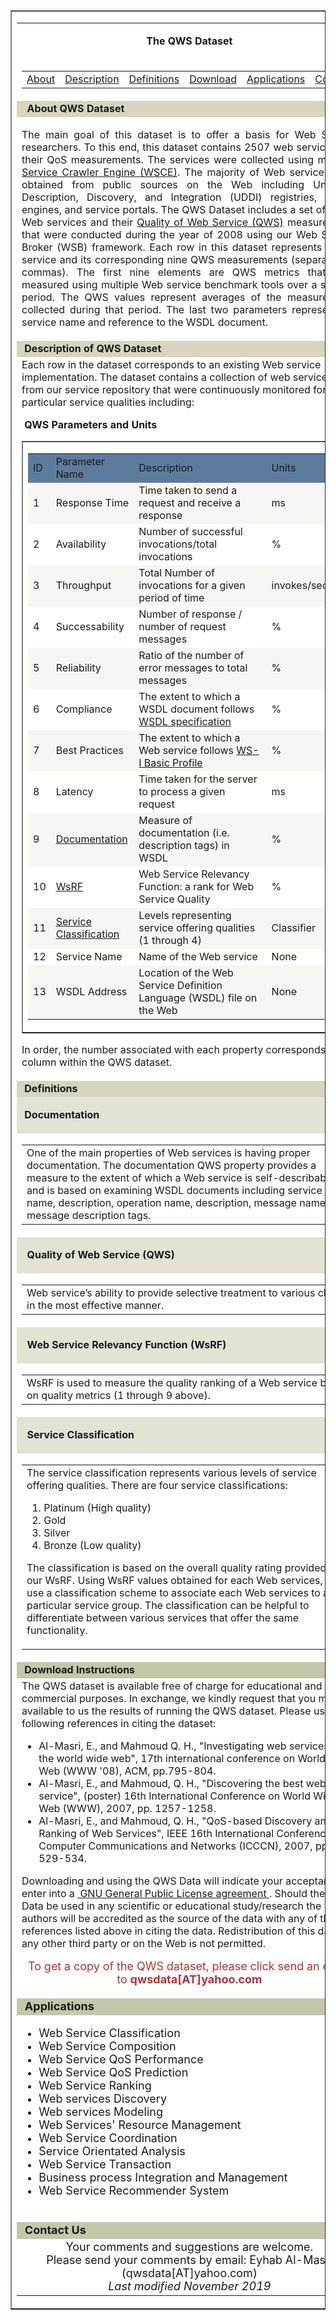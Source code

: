 <div>
    <table bgcolor="#FFFFFF" border="1" cellpadding="5" cellspacing="0" width="800">
        <tbody>
            <tr>
                <td>
                    <table border="0" cellpadding="0" cellspacing="0" width="100%">
                        <tbody>
                            <tr>
                                <td colspan="2">
                                    <p style="text-align: center;"><strong>&nbsp;The QWS Dataset&nbsp;</strong></p>
                                </td>
                            </tr>
                            <tr>
                                <td colspan="2">
                                    <div style="text-align: center;">
                                        <table border="0" cellpadding="0" cellspacing="0" width="755">
                                            <tbody>
                                                <tr>
                                                    <td><a href="#About_">About</a></td>
                                                    <td><a href="#Description_">Description</a></td>
                                                    <td><a href="#Definitions">Definitions</a></td>
                                                    <td><a href="#Download_0">Download</a></td>
                                                    <td><a href="#Applications_">Applications</a></td>
                                                    <td><a href="#Contact_Us">Contact</a></td>
                                                </tr>
                                            </tbody>
                                        </table>
                                    </div>
                                </td>
                            </tr>
                            <tr>
                                <td bgcolor="#D6D6C0" colspan="2"><strong>&nbsp;<a name="About_"></a> About QWS Dataset&nbsp;</strong></td>
                            </tr>
                            <tr>
                                <td colspan="2">
                                    <p style="text-align: justify;">The main goal of this dataset is to offer a basis for Web Service researchers. To this end, this dataset contains 2507 web services and their QoS measurements. The services were collected using my <a href="http://www2007.org/poster968.php">Web Service Crawler Engine (WSCE)</a>.
                                        The majority of Web services were obtained from public sources on the Web including Universal Description, Discovery, and Integration (UDDI) registries, search engines, and service portals. The QWS Dataset includes
                                        a set of 2,507 Web services and their <a href="#Quality_of_Web_Service_(QWS)_">Quality of Web Service (QWS)</a> measurements that were conducted during the year of 2008 using our Web Service Broker (WSB) framework.
                                        Each row in this dataset represents a Web service and its corresponding nine QWS measurements (separated by commas). The first nine elements are QWS metrics that were measured using multiple Web service benchmark
                                        tools over a six-day period. The QWS values represent averages of the measurements collected during that period. The last two parameters represent the service name and reference to the WSDL document.</p>
                                </td>
                            </tr>
                            <tr>
                                <td bgcolor="#D6D6C0" colspan="2">
                                    <div style="text-align: justify;"><strong>&nbsp;<a name="Description_"></a>Description of QWS Dataset&nbsp;</strong></div>
                                </td>
                            </tr>
                            <tr>
                                <td colspan="2">Each row in the dataset corresponds to an existing Web service implementation. The dataset contains a collection of web services from our service repository that were continuously monitored for particular service qualities
                                    including:
                                    <p><strong>&nbsp;QWS Parameters and Units&nbsp;</strong></p>
                                    <div>
                                        <table border="1" cellpadding="0" cellspacing="0" width="95%">
                                            <tbody>
                                                <tr>
                                                    <td>
                                                        <div>
                                                            <table border="0" cellpadding="4" cellspacing="0" width="100%">
                                                                <tbody>
                                                                    <tr>
                                                                        <td bgcolor="#5D7B9D" style="width: 5.02717%;">ID</td>
                                                                        <td bgcolor="#5D7B9D" style="width: 25.8152%;">Parameter Name</td>
                                                                        <td bgcolor="#5D7B9D" style="width: 48.913%;">Description</td>
                                                                        <td bgcolor="#5D7B9D" style="width: 14.8098%;">Units</td>
                                                                    </tr>
                                                                    <tr>
                                                                        <td bgcolor="#F7F6F3" style="width: 5.02717%;">1</td>
                                                                        <td bgcolor="#F7F6F3" style="width: 25.8152%;">Response Time</td>
                                                                        <td bgcolor="#F7F6F3" style="width: 48.913%;">Time taken to send a request and receive a response</td>
                                                                        <td bgcolor="#F7F6F3" style="width: 14.8098%;">ms</td>
                                                                    </tr>
                                                                    <tr>
                                                                        <td bgcolor="#FFFFFF" style="width: 5.02717%;">2</td>
                                                                        <td bgcolor="#FFFFFF" style="width: 25.8152%;">Availability</td>
                                                                        <td bgcolor="#FFFFFF" style="width: 48.913%;">Number of successful invocations/total invocations</td>
                                                                        <td bgcolor="#FFFFFF" style="width: 14.8098%;">%</td>
                                                                    </tr>
                                                                    <tr>
                                                                        <td bgcolor="#F7F6F3" style="width: 5.02717%;">3</td>
                                                                        <td bgcolor="#F7F6F3" style="width: 25.8152%;">Throughput</td>
                                                                        <td bgcolor="#F7F6F3" style="width: 48.913%;">Total Number of invocations for a given period of time</td>
                                                                        <td bgcolor="#F7F6F3" style="width: 14.8098%;">invokes/second</td>
                                                                    </tr>
                                                                    <tr>
                                                                        <td bgcolor="#FFFFFF" style="width: 5.02717%;">4</td>
                                                                        <td bgcolor="#FFFFFF" style="width: 25.8152%;">Successability</td>
                                                                        <td bgcolor="#FFFFFF" style="width: 48.913%;">Number of response / number of request messages</td>
                                                                        <td bgcolor="#FFFFFF" style="width: 14.8098%;">%</td>
                                                                    </tr>
                                                                    <tr>
                                                                        <td bgcolor="#F7F6F3" style="width: 5.02717%;">5</td>
                                                                        <td bgcolor="#F7F6F3" style="width: 25.8152%;">Reliability</td>
                                                                        <td bgcolor="#F7F6F3" style="width: 48.913%;">Ratio of the number of error messages to total messages</td>
                                                                        <td bgcolor="#F7F6F3" style="width: 14.8098%;">%</td>
                                                                    </tr>
                                                                    <tr>
                                                                        <td bgcolor="#FFFFFF" style="width: 5.02717%;">6</td>
                                                                        <td bgcolor="#FFFFFF" style="width: 25.8152%;">Compliance</td>
                                                                        <td bgcolor="#FFFFFF" style="width: 48.913%;">The extent to which a WSDL document follows <a href="http://www.w3.org/TR/wsdl" rel="noopener" target="_blank">WSDL specification</a></td>
                                                                        <td bgcolor="#FFFFFF" style="width: 14.8098%;">%</td>
                                                                    </tr>
                                                                    <tr>
                                                                        <td bgcolor="#F7F6F3" style="width: 5.02717%;">7</td>
                                                                        <td bgcolor="#F7F6F3" style="width: 25.8152%;">Best Practices</td>
                                                                        <td bgcolor="#F7F6F3" style="width: 48.913%;">The extent to which a Web service follows <a href="http://www.ws-i.org/Profiles/BasicProfile-2_0(WGD).html" rel="noopener" target="_blank">WS-I Basic Profile</a></td>
                                                                        <td bgcolor="#F7F6F3"
                                                                            style="width: 14.8098%;">%</td>
                                                                    </tr>
                                                                    <tr>
                                                                        <td bgcolor="#FFFFFF" style="width: 5.02717%;">8</td>
                                                                        <td bgcolor="#FFFFFF" style="width: 25.8152%;">Latency</td>
                                                                        <td bgcolor="#FFFFFF" style="width: 48.913%;">Time taken for the server to process a given request</td>
                                                                        <td bgcolor="#FFFFFF" style="width: 14.8098%;">ms</td>
                                                                    </tr>
                                                                    <tr>
                                                                        <td bgcolor="#F7F6F3" style="width: 5.02717%;">9</td>
                                                                        <td bgcolor="#F7F6F3" style="width: 25.8152%;"><a href="#Documentation">Documentation</a></td>
                                                                        <td bgcolor="#F7F6F3" style="width: 48.913%;">Measure of documentation (i.e. description tags) in WSDL</td>
                                                                        <td bgcolor="#F7F6F3" style="width: 14.8098%;">%</td>
                                                                    </tr>
                                                                    <tr>
                                                                        <td bgcolor="#FFFFFF" style="width: 5.02717%;">10</td>
                                                                        <td bgcolor="#FFFFFF" style="width: 25.8152%;"><a href="#Web_Service_Relevancy_Function_(WsRF)">WsRF</a></td>
                                                                        <td bgcolor="#FFFFFF" style="width: 48.913%;">Web Service Relevancy Function: a rank for Web Service Quality</td>
                                                                        <td bgcolor="#FFFFFF" style="width: 14.8098%;">%</td>
                                                                    </tr>
                                                                    <tr>
                                                                        <td bgcolor="#F7F6F3" style="width: 5.02717%;">11</td>
                                                                        <td bgcolor="#F7F6F3" style="width: 25.8152%;"><a href="#Service_Classification_">Service Classification</a></td>
                                                                        <td bgcolor="#F7F6F3" style="width: 48.913%;">Levels representing service offering qualities (1 through 4)</td>
                                                                        <td bgcolor="#F7F6F3" style="width: 14.8098%;">Classifier</td>
                                                                    </tr>
                                                                    <tr>
                                                                        <td bgcolor="#FFFFFF" style="width: 5.02717%;">12</td>
                                                                        <td bgcolor="#FFFFFF" style="width: 25.8152%;">Service Name</td>
                                                                        <td bgcolor="#FFFFFF" style="width: 48.913%;">Name of the Web service</td>
                                                                        <td bgcolor="#FFFFFF" style="width: 14.8098%;">None</td>
                                                                    </tr>
                                                                    <tr>
                                                                        <td bgcolor="#F7F6F3" style="width: 5.02717%;">13</td>
                                                                        <td bgcolor="#F7F6F3" style="width: 25.8152%;">WSDL Address</td>
                                                                        <td bgcolor="#F7F6F3" style="width: 48.913%;">Location of the Web Service Definition Language (WSDL) file on the Web</td>
                                                                        <td bgcolor="#F7F6F3" style="width: 14.8098%;">None</td>
                                                                    </tr>
                                                                </tbody>
                                                            </table>
                                                        </div>
                                                    </td>
                                                </tr>
                                            </tbody>
                                        </table>
                                    </div>
                                    <p>In order, the number associated with each property corresponds to a column within the QWS dataset.</p>
                                </td>
                            </tr>
                            <tr>
                                <td bgcolor="#D6D6C0" colspan="2"><strong>&nbsp;<a name="Definitions"></a>Definitions&nbsp;</strong></td>
                            </tr>
                            <tr>
                                <td bgcolor="#E3E3D5" width="97%">
                                    <p><strong>&nbsp;<a name="Documentation"></a>Documentation&nbsp;</strong></p>
                                </td>
                            </tr>
                            <tr>
                                <td colspan="2" width="99%">
                                    <table border="0" cellpadding="3" cellspacing="0" width="100%">
                                        <tbody>
                                            <tr>
                                                <td>One of the main properties of Web services is having proper documentation. The documentation QWS property provides a measure to the extent of which a Web service is self-describable and is based on examining
                                                    WSDL documents including service name, description, operation name, description, message name, and message description tags.</td>
                                            </tr>
                                        </tbody>
                                    </table>
                                </td>
                            </tr>
                            <tr>
                                <td bgcolor="#E3E3D5" width="97%">
                                    <p><strong>&nbsp;<a name="Quality_of_Web_Service_(QWS)_"></a> Quality of Web Service (QWS)&nbsp;</strong></p>
                                </td>
                            </tr>
                            <tr>
                                <td colspan="2" width="99%">
                                    <table border="0" cellpadding="3" cellspacing="0" width="100%">
                                        <tbody>
                                            <tr>
                                                <td>Web service&rsquo;s ability to provide selective treatment to various clients in the most effective manner.</td>
                                            </tr>
                                        </tbody>
                                    </table>
                                </td>
                            </tr>
                            <tr>
                                <td bgcolor="#E3E3D5" width="97%">
                                    <p><strong>&nbsp;<a name="Web_Service_Relevancy_Function_(WsRF)"></a> Web Service Relevancy Function (WsRF)&nbsp;</strong></p>
                                </td>
                            </tr>
                            <tr>
                                <td colspan="2" width="99%">
                                    <table border="0" cellpadding="3" cellspacing="0" width="100%">
                                        <tbody>
                                            <tr>
                                                <td>WsRF is used to measure the quality ranking of a Web service based on quality metrics (1 through 9 above).</td>
                                            </tr>
                                        </tbody>
                                    </table>
                                </td>
                            </tr>
                            <tr>
                                <td bgcolor="#E3E3D5" width="97%">
                                    <p><strong>&nbsp;<a name="Service_Classification_"></a> Service Classification&nbsp;</strong></p>
                                </td>
                            </tr>
                            <tr>
                                <td colspan="2" width="99%">
                                    <table border="0" cellpadding="3" cellspacing="0" width="100%">
                                        <tbody>
                                            <tr>
                                                <td>The service classification represents various levels of service offering qualities. There are four service classifications:
                                                    <ol>
                                                        <li>Platinum (High quality)</li>
                                                        <li>Gold</li>
                                                        <li>Silver</li>
                                                        <li>Bronze (Low quality)</li>
                                                    </ol>
                                                    <p>The classification is based on the overall quality rating provided by our WsRF. Using WsRF values obtained for each Web services, we use a classification scheme to associate each Web services to a particular
                                                        service group. The classification can be helpful to differentiate between various services that offer the same functionality.</p>
                                                </td>
                                            </tr>
                                        </tbody>
                                    </table>
                                </td>
                            </tr>
                            <tr>
                                <td bgcolor="#C6C6AA" colspan="2"><strong>&nbsp;<a name="Download_0"></a>Download Instructions&nbsp;</strong></td>
                            </tr>
                            <tr>
                                <td colspan="2">The QWS dataset is available free of charge for educational and non-commercial purposes. In exchange, we kindly request that you make available to us the results of running the QWS dataset. Please use the following references
                                    in citing the dataset:
                                    <ul>
                                        <li>Al-Masri, E., and Mahmoud Q. H., &quot;Investigating web services on the world wide web&quot;, 17th international conference on World Wide Web (WWW &#39;08), ACM, pp.795-804.</li>
                                        <li>Al-Masri, E., and Mahmoud, Q. H., &quot;Discovering the best web service&quot;, (poster) 16th International Conference on World Wide Web (WWW), 2007, pp. 1257-1258.</li>
                                        <li>Al-Masri, E., and Mahmoud, Q. H., &quot;QoS-based Discovery and Ranking of Web Services&quot;, IEEE 16th International Conference on Computer Communications and Networks (ICCCN), 2007, pp. 529-534.</li>
                                    </ul>
                                    <p>Downloading and using the QWS Data will indicate your acceptance to enter into a <a href="http://www.gnu.org/copyleft/gpl.html">&nbsp;GNU General Public License agreement&nbsp;</a>. Should the QWS Data be used in any
                                        scientific or educational study/research the authors will be accredited as the source of the data with any of the references listed above in citing the data. Redistribution of this data to any other third party
                                        or on the Web is not permitted.</p>
                                    <p style="text-align: center;"><span style="font-size: 18px;"><span style="color: rgb(184, 49, 47);">To get a copy of the QWS dataset, please click send an email to&nbsp;</span><strong><span style="color: rgb(184, 49, 47);">qwsdata[AT]yahoo.com</span></strong></span>
                                    </p>
                                </td>
                            </tr>
                            <tr>
                                <td bgcolor="#C6C6AA" colspan="2"><span style="font-size: 18px;"><strong>&nbsp;<a name="Applications_"></a>Applications&nbsp;</strong></span></td>
                            </tr>
                            <tr>
                                <td colspan="2">
                                    <ul>
                                        <li><span style="font-size: 18px;">Web Service Classification</span></li>
                                        <li><span style="font-size: 18px;">Web Service Composition</span></li>
                                        <li><span style="font-size: 18px;">Web Service QoS Performance&nbsp;</span></li>
                                        <li><span style="font-size: 18px;">Web Service QoS Prediction</span></li>
                                        <li><span style="font-size: 18px;">Web Service Ranking</span></li>
                                        <li><span style="font-size: 18px;">Web services Discovery</span></li>
                                        <li><span style="font-size: 18px;">Web services Modeling</span></li>
                                        <li><span style="font-size: 18px;">Web Services&#39; Resource Management</span></li>
                                        <li><span style="font-size: 18px;">Web Service Coordination</span></li>
                                        <li><span style="font-size: 18px;">Service Orientated Analysis</span></li>
                                        <li><span style="font-size: 18px;">Web Service Transaction</span></li>
                                        <li><span style="font-size: 18px;">Business process Integration and Management</span></li>
                                        <li><span style="font-size: 18px;">Web Service Recommender System</span><br><br></li>
                                    </ul>
                                </td>
                            </tr>
                            <tr>
                                <td bgcolor="#C6C6AA" colspan="2"><span style="font-size: 18px;"><strong>&nbsp;<a name="Contact_Us"></a>Contact Us&nbsp;</strong></span></td>
                            </tr>
                            <tr>
                                <td colspan="2">
                                    <div style="text-align: center;"><span style="font-size: 18px;">Your comments and suggestions are welcome.<br>Please send your comments by email: Eyhab Al-Masri (qwsdata[AT]yahoo.com)</span></div>
                                    <div style="text-align: center;"><span style="font-size: 18px;"><em>Last modified November 2019</em></span></div>
                                </td>
                            </tr>
                        </tbody>
                    </table>
                </td>
            </tr>
        </tbody>
    </table>
</div>
<p><span style="font-size: 18px;"><br></span></p>

<meta name="google-site-verification" content="FSbcqRZ737uLIaugzPbAVGP6JdCPY_Q4U2DvaNnn4wI" />
